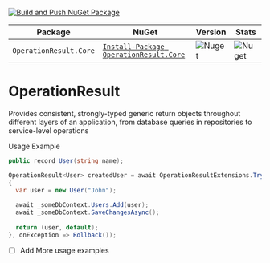 [![Build and Push NuGet Package](https://github.com/vpetkovic/OperationResult/actions/workflows/build-nuget-push.yml/badge.svg?branch=develop)](https://github.com/vpetkovic/OperationResult/actions/workflows/build-nuget-push.yml)

| Package | NuGet | Version | Stats |
| --------------- | --------------- | --------------- | --------------- |
| `OperationResult.Core` | [`Install-Package OperationResult.Core`](https://www.nuget.org/packages/OperationResult.Core/) | ![Nuget](https://img.shields.io/nuget/v/OperationResult.Core) | ![Nuget](https://img.shields.io/nuget/dt/OperationResult.Core?label=%20Downloads)

# OperationResult
Provides consistent, strongly-typed generic return objects throughout different layers of an application, from database queries in repositories to service-level operations

Usage Example
```csharp
public record User(string name);

OperationResult<User> createdUser = await OperationResultExtensions.TryOperationAsync<User>(async () => 
{
  var user = new User("John");
  
  await _someDbContext.Users.Add(user);
  await _someDbContext.SaveChangesAsync();
  
  return (user, default);
}, onException => Rollback());
```

- [ ] Add More usage examples
